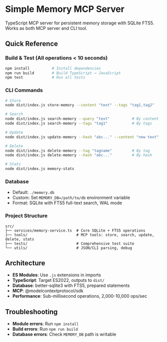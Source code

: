 # Simple Memory MCP Server

TypeScript MCP server for persistent memory storage with SQLite FTS5. Works as both MCP server and CLI tool.

## Quick Reference

### Build & Test (All operations < 10 seconds)
```bash
npm install          # Install dependencies
npm run build        # Build TypeScript → JavaScript
npm test             # Run all tests
```

### CLI Commands
```bash
# Store
node dist/index.js store-memory --content "text" --tags "tag1,tag2"

# Search
node dist/index.js search-memory --query "text"          # By content
node dist/index.js search-memory --tags "tag1"           # By tags

# Update
node dist/index.js update-memory --hash "abc..." --content "new text" --tags "new,tags"

# Delete
node dist/index.js delete-memory --tag "tagname"         # By tag
node dist/index.js delete-memory --hash "abc..."         # By hash

# Stats
node dist/index.js memory-stats
```

### Database
- Default: `./memory.db`
- Custom: Set `MEMORY_DB=/path/to/db` environment variable
- Format: SQLite with FTS5 full-text search, WAL mode

### Project Structure
```
src/
├── services/memory-service.ts  # Core SQLite + FTS5 operations
├── tools/                      # MCP tools: store, search, update, delete, stats
├── tests/                      # Comprehensive test suite
└── utils/                      # JSON/CLI parsing, debug
```

## Architecture
- **ES Modules**: Use `.js` extensions in imports
- **TypeScript**: Target ES2022, outputs to `dist/`
- **Database**: better-sqlite3 with FTS5, prepared statements
- **MCP**: @modelcontextprotocol/sdk
- **Performance**: Sub-millisecond operations, 2,000-10,000 ops/sec

## Troubleshooting
- **Module errors**: Run `npm install`
- **Build errors**: Run `npm run build`
- **Database errors**: Check `MEMORY_DB` path is writable